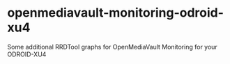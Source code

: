 # openmediavault-monitoring-odroid-xu4
Some additional RRDTool graphs for OpenMediaVault Monitoring for your ODROID-XU4
